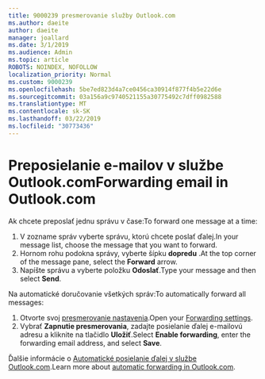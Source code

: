 ```yaml
---
title: 9000239 presmerovanie služby Outlook.com
ms.author: daeite
author: daeite
manager: joallard
ms.date: 3/1/2019
ms.audience: Admin
ms.topic: article
ROBOTS: NOINDEX, NOFOLLOW
localization_priority: Normal
ms.custom: 9000239
ms.openlocfilehash: 5be7ed823d4a7ce0456ca30914f877f4b5e22d6e
ms.sourcegitcommit: 03a156a9c9740521155a30775492c7dff0982588
ms.translationtype: MT
ms.contentlocale: sk-SK
ms.lasthandoff: 03/22/2019
ms.locfileid: "30773436"
---
```

# <a name="forwarding-email-in-outlookcom"></a><span data-ttu-id="133b4-102">Preposielanie e-mailov v službe Outlook.com</span><span class="sxs-lookup"><span data-stu-id="133b4-102">Forwarding email in Outlook.com</span></span>

<span data-ttu-id="133b4-103">Ak chcete preposlať jednu správu v čase:</span><span class="sxs-lookup"><span data-stu-id="133b4-103">To forward one message at a time:</span></span>

1. <span data-ttu-id="133b4-104">V zozname správ vyberte správu, ktorú chcete poslať ďalej.</span><span class="sxs-lookup"><span data-stu-id="133b4-104">In your message list, choose the message that you want to forward.</span></span>
2. <span data-ttu-id="133b4-105">Hornom rohu podokna správy, vyberte šípku **dopredu** .</span><span class="sxs-lookup"><span data-stu-id="133b4-105">At the top corner of the message pane, select the **Forward** arrow.</span></span>
3. <span data-ttu-id="133b4-106">Napíšte správu a vyberte položku **Odoslať**.</span><span class="sxs-lookup"><span data-stu-id="133b4-106">Type your message and then select **Send**.</span></span>

<span data-ttu-id="133b4-107">Na automatické doručovanie všetkých správ:</span><span class="sxs-lookup"><span data-stu-id="133b4-107">To automatically forward all messages:</span></span>

1. <span data-ttu-id="133b4-108">Otvorte svoj [presmerovanie nastavenia](https://outlook.live.com/mail/options/mail/forwarding/forwardingOption).</span><span class="sxs-lookup"><span data-stu-id="133b4-108">Open your [Forwarding settings](https://outlook.live.com/mail/options/mail/forwarding/forwardingOption).</span></span>
2. <span data-ttu-id="133b4-109">Vybrať **Zapnutie presmerovania**, zadajte posielanie ďalej e-mailovú adresu a kliknite na tlačidlo **Uložiť**.</span><span class="sxs-lookup"><span data-stu-id="133b4-109">Select **Enable forwarding**, enter the forwarding email address, and select **Save**.</span></span>

<span data-ttu-id="133b4-110">Ďalšie informácie o [Automatické posielanie ďalej v službe Outlook.com](https://support.office.com/article/6246987c-6c8f-4144-b255-14fc07007dad).</span><span class="sxs-lookup"><span data-stu-id="133b4-110">Learn more about [automatic forwarding in Outlook.com](https://support.office.com/article/6246987c-6c8f-4144-b255-14fc07007dad).</span></span>